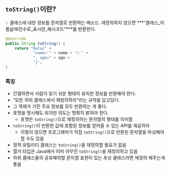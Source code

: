 ## `toString()`이란?

<aside>
💡 클래스에 대한 정보를 문자열로 반환하는 메소드. 재정의하지 않으면 ***“클래스_이름@16진수로_표시한_해시코드”***를 반환한다.

</aside>

```java
@Override
public String toString() {
    return "Data{" +
            "name='" + name + '\'' +
            ", age=" + age +
            '}';
}
```

### 특징

- 간결하면서 사람이 읽기 쉬운 형태의 유익한 정보를 반환해야 한다.
- “모든 하위 클래스에서 재정의하라”라는 규약을 담고있다.
- 그 객체가 가진 주요 정보를 모두 반환하는 게 좋다.
- 포맷을 명시해도 되지만 의도는 명확히 밝혀야 한다.
    - 포맷은 `toString()`으로 재정의하는 문자열의 형태를 의미함
- `toString()`이 반환한 값에 포함된 정보를 얻어올 수 있는 API를 제공하자
    - 이렇지 않으면 프로그래머가 직접 `toString()`으로 반환된 문자열을 파싱해야 할 수도 있음
- 정적 유틸리티 클래스는 `toString()`을 재정의할 필요가 없음
- 열거 타입은 Java에서 이미 야무진 `toString()`을 재정의하고 있음
- 하위 클래스들의 공유해야할 문자열 표현이 있는 추상 클래스라면 재정의 해주는게 좋음
